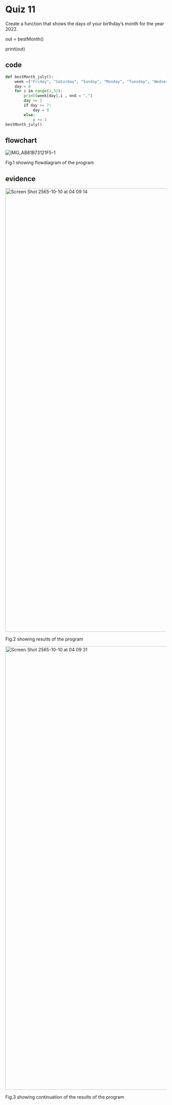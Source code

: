 # Quiz 11

Create a function that shows the days of your birthday’s month for the year 2022.

out = bestMonth()

print(out)

## code

```py
def bestMonth_july():
    week =["Friday", "Saturday", "Sunday", "Monday", "Tuesday", "Wednesday", "Thurday"]
    day = 0
    for i in range(1,32):
        print(week[day],i , end = ",")
        day += 1
        if day >= 7:
            day = 0
        else:
            i += 1
bestMonth_july()                                                                             
```

## flowchart

![IMG_AB81B73121F5-1](https://user-images.githubusercontent.com/111941936/194778800-bb980f8b-5d1f-42a7-9f3b-ca9bd126cdef.jpeg)

Fig.1 showing flowdiagram of the program

## evidence

<img width="1386" alt="Screen Shot 2565-10-10 at 04 09 14" src="https://user-images.githubusercontent.com/111941936/194775134-c6e9810f-7e96-4bc7-b649-43e768b9aa96.png">

Fig.2 showing results of the program

<img width="1386" alt="Screen Shot 2565-10-10 at 04 09 31" src="https://user-images.githubusercontent.com/111941936/194775147-f11e025d-6275-4a94-a1dd-a400db6b69ea.png">

Fig.3 showing continuation of the results of the program
